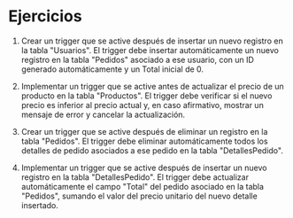 # Ejercicios

1. Crear un trigger que se active después de insertar un nuevo registro en la tabla "Usuarios". El trigger debe insertar automáticamente un nuevo registro en la tabla "Pedidos" asociado a ese usuario, con un ID generado automáticamente y un Total inicial de 0.

2. Implementar un trigger que se active antes de actualizar el precio de un producto en la tabla "Productos". El trigger debe verificar si el nuevo precio es inferior al precio actual y, en caso afirmativo, mostrar un mensaje de error y cancelar la actualización.

3. Crear un trigger que se active después de eliminar un registro en la tabla "Pedidos". El trigger debe eliminar automáticamente todos los detalles de pedido asociados a ese pedido en la tabla "DetallesPedido".

4. Implementar un trigger que se active después de insertar un nuevo registro en la tabla "DetallesPedido". El trigger debe actualizar automáticamente el campo "Total" del pedido asociado en la tabla "Pedidos", sumando el valor del precio unitario del nuevo detalle insertado.